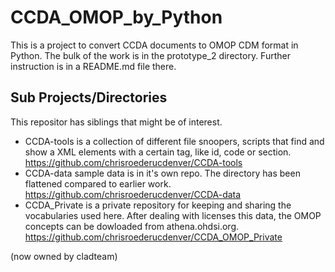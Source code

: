 # CCDA_OMOP_by_Python

This is a project to convert CCDA documents to OMOP CDM format in Python.
The bulk of the work is in the prototype_2 directory. Further instruction is in a README.md file there.


## Sub Projects/Directories
This repositor has siblings that might be of interest.
- CCDA-tools is a collection of different file snoopers, scripts that find and show a XML elements with a certain tag, like id, code or section.
 https://github.com/chrisroederucdenver/CCDA-tools
- CCDA-data
sample data is in it's own repo. The directory has been flattened compared to earlier work.
https://github.com/chrisroederucdenver/CCDA-data
- CCDA_Private is a private repository for keeping and sharing the vocabularies used here. After dealing with licenses this data, the OMOP concepts can be dowloaded from athena.ohdsi.org.
https://github.com/chrisroederucdenver/CCDA_OMOP_Private

(now owned by cladteam)
